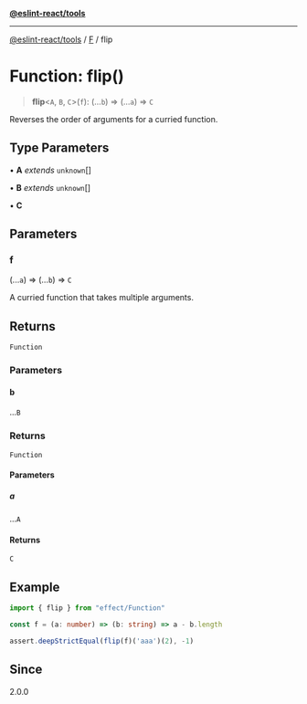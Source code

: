 [**@eslint-react/tools**](../../../README.md)

***

[@eslint-react/tools](../../../README.md) / [F](../README.md) / flip

# Function: flip()

> **flip**\<`A`, `B`, `C`\>(`f`): (...`b`) => (...`a`) => `C`

Reverses the order of arguments for a curried function.

## Type Parameters

• **A** *extends* `unknown`[]

• **B** *extends* `unknown`[]

• **C**

## Parameters

### f

(...`a`) => (...`b`) => `C`

A curried function that takes multiple arguments.

## Returns

`Function`

### Parameters

#### b

...`B`

### Returns

`Function`

#### Parameters

##### a

...`A`

#### Returns

`C`

## Example

```ts
import { flip } from "effect/Function"

const f = (a: number) => (b: string) => a - b.length

assert.deepStrictEqual(flip(f)('aaa')(2), -1)
```

## Since

2.0.0
